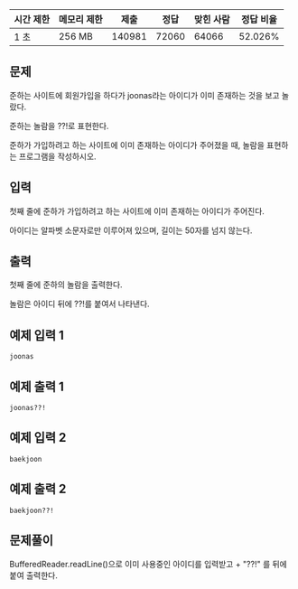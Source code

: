 | 시간 제한 | 메모리 제한 | 제출 | 정답 | 맞힌 사람 | 정답 비율 |
| --- | --- | --- | --- | --- | --- |
| 1 초 | 256 MB | 140981 | 72060 | 64066 | 52.026% |

## 문제

준하는 사이트에 회원가입을 하다가 joonas라는 아이디가 이미 존재하는 것을 보고 놀랐다. 

준하는 놀람을 ??!로 표현한다. 

준하가 가입하려고 하는 사이트에 이미 존재하는 아이디가 주어졌을 때, 놀람을 표현하는 프로그램을 작성하시오.

## 입력

첫째 줄에 준하가 가입하려고 하는 사이트에 이미 존재하는 아이디가 주어진다. 

아이디는 알파벳 소문자로만 이루어져 있으며, 길이는 50자를 넘지 않는다.

## 출력

첫째 줄에 준하의 놀람을 출력한다. 

놀람은 아이디 뒤에 ??!를 붙여서 나타낸다.

## 예제 입력 1

```
joonas
```

## 예제 출력 1

```
joonas??!
```

## 예제 입력 2

```
baekjoon
```

## 예제 출력 2

```
baekjoon??!
```

## 문제풀이

BufferedReader.readLine()으로 이미 사용중인 아이디를 입력받고 + "??!" 를 뒤에 붙여 출력한다. 